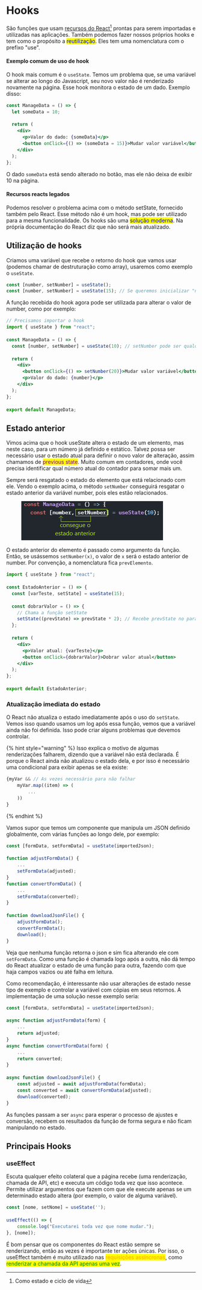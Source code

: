 # Hooks

São funções que usam [recursos do React](#user-content-fn-1)[^1] prontas para serem importadas e utilizadas nas aplicações. Também podemos fazer nossos próprios hooks e tem como o propósito a <mark style="color:blue;">reutilização</mark>. Eles tem uma nomenclatura com o prefixo "use".

#### Exemplo comum de uso de hook

O hook mais comum é o `useState`. Temos um problema que, se uma variável se alterar ao longo do Javascript, seu novo valor não é renderizado novamente na página. Esse hook monitora o estado de um dado. Exemplo disso:

```jsx
const ManageData = () => {
  let someData = 10;

  return (
    <div>
      <p>Valor do dado: {someData}</p>
      <button onClick={() => (someData = 15)}>Mudar valor variável</button>
    </div>
  );
};
```

O dado `someData` está sendo alterado no botão, mas ele não deixa de exibir 10 na página.

#### Recursos reacts legados

Podemos resolver o problema acima com o método setState, fornecido também pelo React. Esse método não é um hook, mas pode ser utilizado para a mesma funcionalidade. Os hooks são uma <mark style="color:blue;">solução moderna</mark>. Na própria documentação do React diz que não será mais atualizado.

## Utilização de hooks

Criamos uma variável que recebe o retorno do hook que vamos usar (podemos chamar de destruturação como array), usaremos como exemplo o `useState`.

```jsx
const [number, setNumber] = useState();
const [number, setNumber] = useState(15); // Se queremos inicializar "number"
```

A função recebida do hook agora pode ser utilizada para alterar o valor de number, como por exemplo:

```jsx
// Precisamos importar o hook
import { useState } from "react";

const ManageData = () => {
  const [number, setNumber] = useState(10); // setNumber pode ser qualquer nome

  return (
    <div>
      <button onClick={() => setNumber(20)}>Mudar valor variável</button>
      <p>Valor do dado: {number}</p>
    </div>
  );
};

export default ManageData;
```

## Estado anterior

Vimos acima que o hook useState altera o estado de um elemento, mas neste caso, para um número já definido e estático. Talvez possa ser necessário usar o estado atual para definir o novo valor de alteração, assim chamamos de <mark style="color:purple;">previous state</mark>. Muito comum em contadores, onde você precisa identificar qual número atual do contador para somar mais um.

Sempre será resgatado o estado do elemento que está relacionado com ele. Vendo o exemplo acima, o método `setNumber` conseguirá resgatar o estado anterior da variável number, pois eles estão relacionados.

<figure><img src="../../../../.gitbook/assets/previous state react.png" alt=""><figcaption></figcaption></figure>

O estado anterior do elemento é passado como argumento da função. Então, se usássemos `setNumber(x)`, o valor de `x` será o estado anterior de number. Por convenção, a nomenclatura fica `prevElemento`.

```jsx
import { useState } from "react";

const EstadoAnterior = () => {
  const [varTeste, setState] = useState(15);

  const dobrarValor = () => {
    // Chama a função setState
    setState((prevState) => prevState * 2); // Recebe prevState no parâmetro
  };

  return (
    <div>
      <p>Valor atual: {varTeste}</p>
      <button onClick={dobrarValor}>Dobrar valor atual</button>
    </div>
  );
};

export default EstadoAnterior;
```

### Atualização imediata do estado

O React não atualiza o estado imediatamente após o uso do `setState`. Vemos isso quando usamos um log após essa função, vemos que a variável ainda não foi definida. Isso pode criar alguns problemas que devemos controlar.

{% hint style="warning" %}
Isso explica o motivo de algumas renderizações falharem, dizendo que a variável não está declarada. É porque o React ainda não atualizou o estado dela, e por isso é necessário uma condicional para exibir apenas se ela existe:

```jsx
{myVar && // As vezes necessário para não falhar
    myVar.map((item) => (
        ...
    ))
}
```
{% endhint %}

Vamos supor que temos um componente que manipula um JSON definido globalmente, com várias funções ao longo dele, por exemplo:

```jsx
const [formData, setFormData] = useState(importedJson);

function adjustFormData() {
    ...
    setFormData(adjusted);
}
function convertFormData() {
    ...
    setFormData(converted);
}

function downloadJsonFile() {
    adjustFormData();
    convertFormData();
    download();
}
```

Veja que nenhuma função retorna o json e sim fica alterando ele com `setFormData`. Como uma função é chamada logo após a outra, não dá tempo do React atualizar o estado de uma função para outra, fazendo com que haja campos vazios ou até falha em leitura.

Como recomendação, é interessante não usar alterações de estado nesse tipo de exemplo e controlar a variável com cópias em seus retornos. A implementação de uma solução nesse exemplo seria:

```jsx
const [formData, setFormData] = useState(importedJson);

async function adjustFormData(form) {
    ...
    return adjusted;
}
async function convertFormData(form) {
    ...
    return converted;
}

async function downloadJsonFile() {
    const adjusted = await adjustFormData(formData);
    const converted = await convertFormData(adjusted);
    download(converted);
}
```

As funções passam a ser `async` para esperar o processo de ajustes e conversão, recebem os resultados da função de forma segura e não ficam manipulando no estado.

## Principais Hooks

### useEffect

Escuta qualquer efeito colateral que a página recebe (uma renderização, chamada de API, etc) e executa um código toda vez que isso acontece. Permite utilizar argumentos que fazem com que ele execute apenas se um determinado estado altera (por exemplo, o valor de alguma variável).

```jsx
const [nome, setNome] = useState('');

useEffect(() => {
    console.log("Executarei toda vez que nome mudar.");
}, [nome]);
```

É bom pensar que os componentes do React estão sempre se renderizando, então as vezes é importante ter ações únicas. Por isso, o useEffect também é muito utilizado nas <mark style="color:orange;">requisições assíncronas</mark>, como <mark style="color:green;">renderizar a chamada da API apenas uma vez</mark>.



[^1]: Como estado e ciclo de vida
